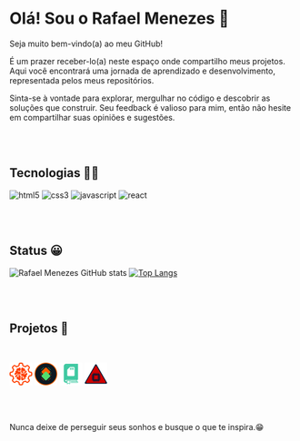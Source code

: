 <div flex="row" >

# Olá! Sou o Rafael Menezes 👋

Seja muito bem-vindo(a) ao meu GitHub!

É um prazer receber-lo(a) neste espaço onde compartilho meus projetos. Aqui você encontrará uma jornada de aprendizado e desenvolvimento, representada pelos meus repositórios.

Sinta-se à vontade para explorar, mergulhar no código e descobrir as soluções que construir. Seu feedback é valioso para mim, então não hesite em compartilhar suas opiniões e sugestões.

<br/><br/>


## Tecnologias 👨‍💻

![html5](https://img.shields.io/badge/HTML5-E34F26?style=for-the-badge&logo=html5&logoColor=white) ![css3](https://img.shields.io/badge/CSS3-1572B6?style=for-the-badge&logo=css3&logoColor=white) ![javascript](https://img.shields.io/badge/JavaScript-323330?style=for-the-badge&logo=javascript&logoColor=F7DF1E) ![react](https://img.shields.io/badge/React-20232A?style=for-the-badge&logo=react&logoColor=61DAFB)

<br/><br/>

## Status 😀


![Rafael Menezes GitHub stats](https://github-readme-stats.vercel.app/api?username=rgmenezes&show_icons=true&theme=transparent&line_height=30)
[![Top Langs](https://github-readme-stats.vercel.app/api/top-langs/?username=rgmenezes&theme=transparent&card_width=467)](https://github.com/rgmenezes/github-readme-stats)

<br/><br/>


## Projetos 🚀

<br/>

[![portfólio](./assets/portfolio.png)](https://rgmenezes.github.io/portfolio/) [![projetos completos](./assets/projetos_completos.png)](https://rgmenezes.github.io/projetos-completos/) [![estudos](./assets/estudos.png)](https://rgmenezes.github.io/estudos/) [![testes](./assets/testes.png)](https://rgmenezes.github.io/teste/)

<br/><br/>

Nunca deixe de perseguir seus sonhos e busque o que te inspira.😁
